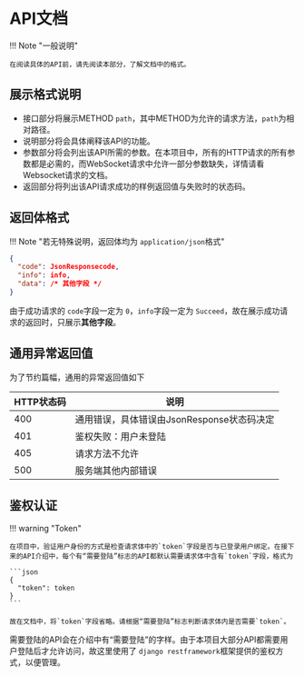 # API文档

!!! Note "一般说明"

    在阅读具体的API前，请先阅读本部分，了解文档中的格式。

## 展示格式说明

- 接口部分将展示METHOD `path`，其中METHOD为允许的请求方法，`path`为相对路径。
- 说明部分将会具体阐释该API的功能。
- 参数部分将会列出该API所需的参数。在本项目中，所有的HTTP请求的所有参数都是必需的，而WebSocket请求中允许一部分参数缺失，详情请看Websocket请求的文档。
- 返回部分将列出该API请求成功的样例返回值与失败时的状态码。

## 返回体格式

!!! Note "若无特殊说明，返回体均为 `application/json`格式"

```json
{
  "code": JsonResponsecode,
  "info": info,
  "data": /* 其他字段 */
}
```

由于成功请求的 `code`字段一定为 `0`，`info`字段一定为 `Succeed`，故在展示成功请求的返回时，只展示**其他字段**。

## 通用异常返回值

为了节约篇幅，通用的异常返回值如下

| HTTP状态码 | 说明                                       |
| ---------- | ------------------------------------------ |
| 400        | 通用错误，具体错误由JsonResponse状态码决定 |
| 401        | 鉴权失败：用户未登陆                       |
| 405        | 请求方法不允许                             |
| 500        | 服务端其他内部错误                         |

## 鉴权认证

!!! warning "Token"

    在项目中，验证用户身份的方式是检查请求体中的`token`字段是否与已登录用户绑定。在接下来的API介绍中，每个有“需要登陆”标志的API都默认需要请求体中含有`token`字段，格式为

    ```json
    {
      "token": token
    }
    ```

    故在文档中，将`token`字段省略。请根据“需要登陆”标志判断请求体内是否需要`token`。

需要登陆的API会在介绍中有“需要登陆”的字样。由于本项目大部分API都需要用户登陆后才允许访问，故这里使用了 `django restframework`框架提供的鉴权方式，以便管理。
